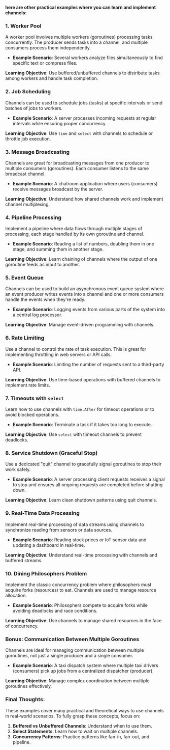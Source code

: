 **here are other practical examples where you can learn and implement channels:**
### 1. **Worker Pool**
A worker pool involves multiple workers (goroutines) processing tasks concurrently. The producer sends tasks into a channel, and multiple consumers process them independently.
- **Example Scenario**: Several workers analyze files simultaneously to find specific text or compress files.

**Learning Objective**: Use buffered/unbuffered channels to distribute tasks among workers and handle task completion.
### 2. **Job Scheduling**
Channels can be used to schedule jobs (tasks) at specific intervals or send batches of jobs to workers.
- **Example Scenario**: A server processes incoming requests at regular intervals while ensuring proper concurrency.

**Learning Objective**: Use `time` and `select` with channels to schedule or throttle job execution.
### 3. **Message Broadcasting**
Channels are great for broadcasting messages from one producer to multiple consumers (goroutines). Each consumer listens to the same broadcast channel.
- **Example Scenario**: A chatroom application where users (consumers) receive messages broadcast by the server.

**Learning Objective**: Understand how shared channels work and implement channel multiplexing.
### 4. **Pipeline Processing**
Implement a pipeline where data flows through multiple stages of processing, each stage handled by its own goroutine and channel.
- **Example Scenario**: Reading a list of numbers, doubling them in one stage, and summing them in another stage.

**Learning Objective**: Learn chaining of channels where the output of one goroutine feeds as input to another.
### 5. **Event Queue**
Channels can be used to build an asynchronous event queue system where an event producer writes events into a channel and one or more consumers handle the events when they're ready.
- **Example Scenario**: Logging events from various parts of the system into a central log processor.

**Learning Objective**: Manage event-driven programming with channels.
### 6. **Rate Limiting**
Use a channel to control the rate of task execution. This is great for implementing throttling in web servers or API calls.
- **Example Scenario**: Limiting the number of requests sent to a third-party API.

**Learning Objective**: Use time-based operations with buffered channels to implement rate limits.
### 7. **Timeouts with `select`**
Learn how to use channels with `time.After` for timeout operations or to avoid blocked operations.
- **Example Scenario**: Terminate a task if it takes too long to execute.

**Learning Objective**: Use `select` with timeout channels to prevent deadlocks.
### 8. **Service Shutdown (Graceful Stop)**
Use a dedicated "quit" channel to gracefully signal goroutines to stop their work safely.
- **Example Scenario**: A server processing client requests receives a signal to stop and ensures all ongoing requests are completed before shutting down.

**Learning Objective**: Learn clean shutdown patterns using quit channels.
### 9. **Real-Time Data Processing**
Implement real-time processing of data streams using channels to synchronize reading from sensors or data sources.
- **Example Scenario**: Reading stock prices or IoT sensor data and updating a dashboard in real-time.

**Learning Objective**: Understand real-time processing with channels and buffered streams.
### 10. **Dining Philosophers Problem**
Implement the classic concurrency problem where philosophers must acquire forks (resources) to eat. Channels are used to manage resource allocation.
- **Example Scenario**: Philosophers compete to acquire forks while avoiding deadlocks and race conditions.

**Learning Objective**: Use channels to manage shared resources in the face of concurrency.
### Bonus: **Communication Between Multiple Goroutines**
Channels are ideal for managing communication between multiple goroutines, not just a single producer and a single consumer.
- **Example Scenario**: A taxi dispatch system where multiple taxi drivers (consumers) pick up jobs from a centralized dispatcher (producer).

**Learning Objective**: Manage complex coordination between multiple goroutines effectively.
### Final Thoughts:
These examples cover many practical and theoretical ways to use channels in real-world scenarios. To fully grasp these concepts, focus on:
1. **Buffered vs Unbuffered Channels**: Understand when to use them.
2. **Select Statements**: Learn how to wait on multiple channels.
3. **Concurrency Patterns**: Practice patterns like fan-in, fan-out, and pipeline.